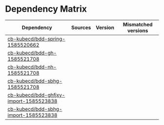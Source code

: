 # Dependency Matrix

Dependency | Sources | Version | Mismatched versions
---------- | ------- | ------- | -------------------
[cb-kubecd/bdd-spring-1585520662](https://github.com/cb-kubecd/bdd-spring-1585520662.git) |  | []() | 
[cb-kubecd/bdd-gh-1585521708](https://github.com/cb-kubecd/bdd-gh-1585521708.git) |  | []() | 
[cb-kubecd/bdd-nh-1585521708](https://github.com/cb-kubecd/bdd-nh-1585521708.git) |  | []() | 
[cb-kubecd/bdd-sbhg-1585521708](https://github.com/cb-kubecd/bdd-sbhg-1585521708.git) |  | []() | 
[cb-kubecd/bdd-ghfjxy-import-1585523838](https://github.com/cb-kubecd/bdd-ghfjxy-import-1585523838.git) |  | []() | 
[cb-kubecd/bdd-sbhg-import-1585523838](https://github.com/cb-kubecd/bdd-sbhg-import-1585523838.git) |  | []() | 
